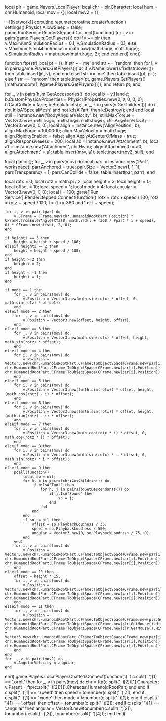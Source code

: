 local plr = game.Players.LocalPlayer;
local chr = plr.Character;
local hum = chr.Humanoid;
local mov = {};
local mov2 = {};

--[[Network]]
coroutine.resume(coroutine.create(function()
	settings().Physics.AllowSleep = false;
	game.RunService.RenderStepped:Connect(function()
		for i, v in pairs(game.Players:GetPlayers()) do
			if v ~= plr then
				v.MaximumSimulationRadius = 0.1;
				v.SimulationRadius = 0.1;
			else
				v.MaximumSimulationRadius = math.pow(math.huge, math.huge);
				v.SimulationRadius = math.pow(math.huge, 2);
			end
		end
	end)
end))

function ftp(str)
    local pt = {};
    if str ~= 'me' and str ~= 'random' then
        for i, v in pairs(game.Players:GetPlayers()) do
            if v.Name:lower():find(str:lower()) then
                table.insert(pt, v);
            end
        end
    elseif str == 'me' then
        table.insert(pt, plr);
	elseif str == 'random' then
		table.insert(pt, game.Players:GetPlayers()[math.random(1, #game.Players:GetPlayers())]);
    end
    return pt;
end

for _, v in pairs(hum:GetAccessories()) do
	local b = v.Handle;
	b.CustomPhysicalProperties = PhysicalProperties.new(0, 0, 0, 0, 0);
	b.CanCollide = false;
	b:BreakJoints();
	for _, k in pairs(v:GetChildren()) do
		if not k:IsA'SpecialMesh' and not k:IsA'Part' then
			k:Destroy();
		end
	end
	local still = Instance.new('BodyAngularVelocity', b);
	still.MaxTorque = Vector3.new(math.huge, math.huge, math.huge);
	still.AngularVelocity = Vector3.new(0, 0, 0);
	local align = Instance.new('AlignPosition', b);
	align.MaxForce = 1000000;
	align.MaxVelocity = math.huge;
	align.RigidityEnabled = false;
	align.ApplyAtCenterOfMass = true;
	align.Responsiveness = 200;
	local a0 = Instance.new('Attachment', b);
	local a1 = Instance.new('Attachment', chr.Head);
	align.Attachment0 = a0;
	align.Attachment1 = a1;
	table.insert(mov, a1);
	table.insert(mov2, still);
end

local par = {};
for _, v in pairs(mov) do
	local parr = Instance.new('Part', workspace);
	parr.Anchored = true;
	parr.Size = Vector3.new(1, 1, 1);
	parr.Transparency = 1;
	parr.CanCollide = false;
	table.insert(par, parr);
end

local rotx = 0;
local rotz = math.pi / 2;
local height = 3;
local heighti = 0;
local offset = 10;
local speed = 1;
local mode = 4;
local angular = Vector3.new(0, 0, 0);
local l = 100;
game['Run Service'].RenderStepped:Connect(function()
	rotx = rotx + speed / 100;
	rotz = rotz + speed / 100;
	l = (l >= 360 and 1 or l + speed);
	
	for i, v in pairs(par) do
		v.CFrame = CFrame.new(chr.HumanoidRootPart.Position) * CFrame.fromEulerAnglesXYZ(0, math.rad(l + (360 / #par) * i + speed), 0) * CFrame.new(offset, 2, 0);
	end
	
	if heighti == 3 then
		height = height + speed / 100;
	elseif heighti == 2 then
		height = height - speed / 100;
	end
	if height > 2 then
		heighti = 2;
	end
	if height < -1 then
		heighti = 1;
	end
	
	if mode == 1 then
		for _, v in pairs(mov) do
			v.Position = Vector3.new(math.sin(rotx) * offset, 0, math.sin(rotz) * offset);
		end
	elseif mode == 2 then
		for _, v in pairs(mov) do
			v.Position = Vector3.new(offset, height, offset);
		end
	elseif mode == 3 then
		for _, v in pairs(mov) do
			v.Position = Vector3.new(math.sin(rotx) * offset, height, math.sin(rotz) * offset);
		end
	elseif mode == 4 then
		for i, v in pairs(mov) do
			v.Position = Vector3.new(chr.HumanoidRootPart.CFrame:ToObjectSpace(CFrame.new(par[i].Position)).X, chr.HumanoidRootPart.CFrame:ToObjectSpace(CFrame.new(par[i].Position)).Y, chr.HumanoidRootPart.CFrame:ToObjectSpace(CFrame.new(par[i].Position)).Z);
		end
	elseif mode == 5 then
		for i, v in pairs(mov) do
			v.Position = Vector3.new((math.sin(rotx)) * offset, height, (math.cos(rotz) - i) * offset);
		end
	elseif mode == 6 then
		for i, v in pairs(mov) do
			v.Position = Vector3.new((math.sin(rotx)) * offset, height, (math.tan(rotz) - i) * offset);
		end
	elseif mode == 7 then
		for i, v in pairs(mov) do
			v.Position = Vector3.new(math.cos(rotx * i) * offset, 0, math.cos(rotz * i) * offset);
		end
	elseif mode == 8 then
	    for i, v in pairs(mov) do
			v.Position = Vector3.new(math.sin(rotx) * i * offset, 0, math.sin(rotz) * i * offset);
		end
	elseif mode == 9 then
		pcall(function()
			local so = nil;
			for k, b in pairs(chr:GetChildren()) do
				if b:IsA'Tool' then
					for h, j in pairs(b:GetDescendants()) do
						if j:IsA'Sound' then
							so = j;
						end
					end
				end
			end
			if so ~= nil then
				offset = so.PlaybackLoudness / 35;
				speed = so.PlaybackLoudness / 500;
				angular = Vector3.new(0, so.PlaybackLoudness / 75, 0);
			end
		end)
		for i, v in pairs(mov) do
			v.Position = Vector3.new(chr.HumanoidRootPart.CFrame:ToObjectSpace(CFrame.new(par[i].Position)).X, chr.HumanoidRootPart.CFrame:ToObjectSpace(CFrame.new(par[i].Position)).Y, chr.HumanoidRootPart.CFrame:ToObjectSpace(CFrame.new(par[i].Position)).Z);
		end
	elseif mode == 10 then
		offset = height * 15;
		for i, v in pairs(mov) do
			v.Position = Vector3.new(chr.HumanoidRootPart.CFrame:ToObjectSpace(CFrame.new(par[i].Position)).X, chr.HumanoidRootPart.CFrame:ToObjectSpace(CFrame.new(par[i].Position)).Y, chr.HumanoidRootPart.CFrame:ToObjectSpace(CFrame.new(par[i].Position)).Z);
		end
	elseif mode == 11 then
		for i, v in pairs(mov) do
			v.Position = Vector3.new(chr.HumanoidRootPart.CFrame:ToObjectSpace(CFrame.new(plr:GetMouse().Hit.p)).X, chr.HumanoidRootPart.CFrame:ToObjectSpace(CFrame.new(plr:GetMouse().Hit.p)).Y, chr.HumanoidRootPart.CFrame:ToObjectSpace(CFrame.new(plr:GetMouse().Hit.p)).Z) + Vector3.new(chr.HumanoidRootPart.CFrame:ToObjectSpace(CFrame.new(par[i].Position)).X, chr.HumanoidRootPart.CFrame:ToObjectSpace(CFrame.new(par[i].Position)).Y, chr.HumanoidRootPart.CFrame:ToObjectSpace(CFrame.new(par[i].Position)).Z);
		end
	end
	for _, v in pairs(mov2) do
		v.AngularVelocity = angular;
	end
end)
game.Players.LocalPlayer.Chatted:Connect(function(c)
	if c:split(' ')[1] == '.orbit' then
		for _, v in pairs(mov) do
			chr = ftp(c:split(' ')[2])[1].Character;
			v.Parent = ftp(c:split(' ')[2])[1].Character.HumanoidRootPart;
		end
	end
	if c:split(' ')[1] == '.speed' then
		speed = tonumber(c:split(' ')[2]);
	end
	if c:split(' ')[1] == '.mode' then
		mode = tonumber(c:split(' ')[2]);
	end
	if c:split(' ')[1] == '.offset' then
		offset = tonumber(c:split(' ')[2]);
	end
	if c:split(' ')[1] == '.angular' then
		angular = Vector3.new(tonumber(c:split(' ')[2]), tonumber(c:split(' ')[3]), tonumber(c:split(' ')[4]));
	end
end)
